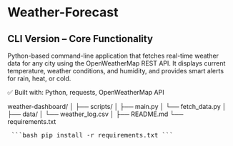 # Weather-Forecast

## CLI Version – Core Functionality

Python-based command-line application that fetches real-time weather data for any city using the OpenWeatherMap REST API. It displays current temperature, weather conditions, and humidity, and provides smart alerts for rain, heat, or cold.

✅ Built with: Python, requests, OpenWeatherMap API

<!-- 📌 Features:

Real-time weather lookup by city

Temperature in Celsius

Smart weather alerts (e.g., rain, extreme heat or cold)

User-friendly command-line interface

This is the CLI version of a planned multi-phase project. Future versions will include a GUI and a web app interface using tools like tkinter, Flask, or Streamlit. -->


weather-dashboard/
│
├── scripts/
│   ├── main.py
│   └── fetch_data.py
│
├── data/
│   └── weather_log.csv
│
├── README.md
└── requirements.txt

<pre lang="markdown"> ```bash pip install -r requirements.txt ``` </pre>



